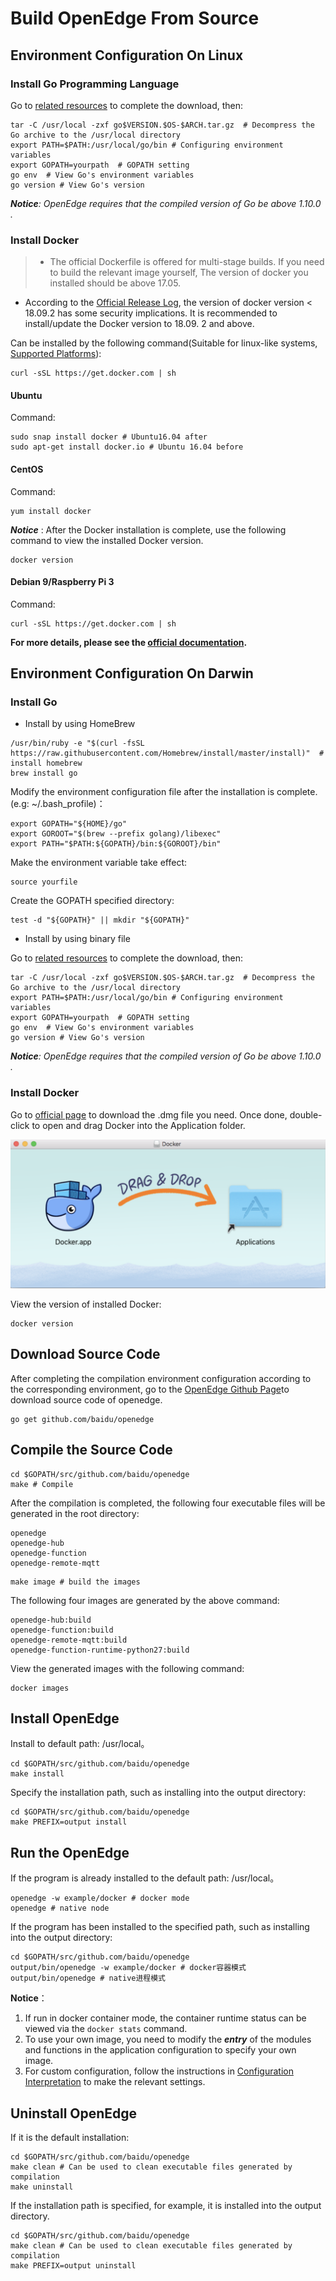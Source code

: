 # Build OpenEdge From Source

## Environment Configuration On Linux

### Install Go Programming Language

Go to [related resources](../Resources-download.md) to complete the download, then:

```shell
tar -C /usr/local -zxf go$VERSION.$OS-$ARCH.tar.gz  # Decompress the Go archive to the /usr/local directory
export PATH=$PATH:/usr/local/go/bin # Configuring environment variables
export GOPATH=yourpath  # GOPATH setting
go env  # View Go's environment variables
go version # View Go's version
```

_**Notice**: OpenEdge requires that the compiled version of Go be above 1.10.0 ._

### Install Docker

> + The official Dockerfile is offered for multi-stage builds. If you need to build the relevant image yourself, The version of docker you installed should be above 17.05.
+ According to the [Official Release Log](https://docs.docker.com/engine/release-notes/#18092), the version of docker version < 18.09.2 has some security implications. It is recommended to install/update the Docker version to 18.09. 2 and above.

Can be installed by the following command(Suitable for linux-like systems, [Supported Platforms](./Support-platforms.md)):

```shell
curl -sSL https://get.docker.com | sh
```

#### Ubuntu

Command:

```shell
sudo snap install docker # Ubuntu16.04 after
sudo apt-get install docker.io # Ubuntu 16.04 before
```

#### CentOS

Command:

```shell
yum install docker
```

***Notice*** : After the Docker installation is complete, use the following command to view the installed Docker version.

```shell
docker version
```

#### Debian 9/Raspberry Pi 3

Command:

```shell
curl -sSL https://get.docker.com | sh
```

**For more details, please see the [official documentation](https://docs.docker.com/install/).**

## Environment Configuration On Darwin

### Install Go

+ Install by using HomeBrew

```shell
/usr/bin/ruby -e "$(curl -fsSL https://raw.githubusercontent.com/Homebrew/install/master/install)"  # install homebrew
brew install go
```

Modify the environment configuration file after the installation is complete.(e.g: ~/.bash_profile)：

```shell
export GOPATH="${HOME}/go"
export GOROOT="$(brew --prefix golang)/libexec"
export PATH="$PATH:${GOPATH}/bin:${GOROOT}/bin"
```

Make the environment variable take effect:

```shell
source yourfile
```

Create the GOPATH specified directory:

```shell
test -d "${GOPATH}" || mkdir "${GOPATH}"
```

+ Install by using binary file

Go to [related resources](../Resources-download.md) to complete the download, then:

```shell
tar -C /usr/local -zxf go$VERSION.$OS-$ARCH.tar.gz  # Decompress the Go archive to the /usr/local directory
export PATH=$PATH:/usr/local/go/bin # Configuring environment variables
export GOPATH=yourpath  # GOPATH setting
go env  # View Go's environment variables
go version # View Go's version
```

_**Notice**: OpenEdge requires that the compiled version of Go be above 1.10.0 ._

### Install Docker

Go to [official page](https://hub.docker.com/editions/community/docker-ce-desktop-mac) to download the .dmg file you need. Once done, double-click to open and drag Docker into the Application folder.

![Install On Darwin](../../images/setup/docker-install-on-mac.png)

View the version of installed Docker:

```shell
docker version
```

## Download Source Code

After completing the compilation environment configuration according to the corresponding environment, go to the [OpenEdge Github Page](https://github.com/baidu/openedge)to download source code of openedge.

```shell
go get github.com/baidu/openedge
```

## Compile the Source Code

```shell
cd $GOPATH/src/github.com/baidu/openedge
make # Compile
```

After the compilation is completed, the following four executable files will be generated in the root directory:

```shell
openedge
openedge-hub
openedge-function
openedge-remote-mqtt
```

```shell
make image # build the images
```

The following four images are generated by the above command:

```shell
openedge-hub:build
openedge-function:build
openedge-remote-mqtt:build
openedge-function-runtime-python27:build
```

View the generated images with the following command:

```shell
docker images
```

## Install OpenEdge

Install to default path: /usr/local。

```shell
cd $GOPATH/src/github.com/baidu/openedge
make install
```

Specify the installation path, such as installing into the output directory:

```shell
cd $GOPATH/src/github.com/baidu/openedge
make PREFIX=output install
```

## Run the OpenEdge

If the program is already installed to the default path: /usr/local。

```shell
openedge -w example/docker # docker mode
openedge # native node
```

If the program has been installed to the specified path, such as installing into the output directory:

```shell
cd $GOPATH/src/github.com/baidu/openedge
output/bin/openedge -w example/docker # docker容器模式
output/bin/openedge # native进程模式
```

**Notice**：

1. If run in docker container mode, the container runtime status can be viewed via the `docker stats` command.
2. To use your own image, you need to modify the ***entry*** of the modules and functions in the application configuration to specify your own image.
3. For custom configuration, follow the instructions in [Configuration Interpretation](../tutorials/local/Config-interpretation.md) to make the relevant settings.

## Uninstall OpenEdge

If it is the default installation:

```shell
cd $GOPATH/src/github.com/baidu/openedge
make clean # Can be used to clean executable files generated by compilation
make uninstall
```

If the installation path is specified, for example, it is installed into the output directory.

```shell
cd $GOPATH/src/github.com/baidu/openedge
make clean # Can be used to clean executable files generated by compilation
make PREFIX=output uninstall
```